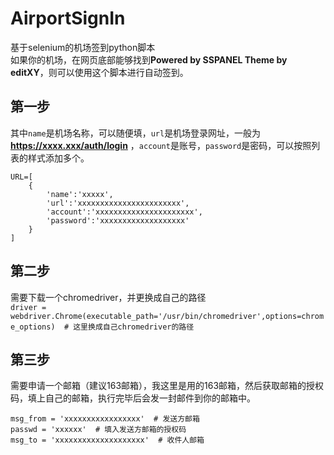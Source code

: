 # AirportSignIn
基于selenium的机场签到python脚本  
如果你的机场，在网页底部能够找到**Powered by SSPANEL  Theme by editXY**，则可以使用这个脚本进行自动签到。  

## 第一步
其中`name`是机场名称，可以随便填，`url`是机场登录网址，一般为**https://xxxx.xxx/auth/login** ，`account`是账号，`password`是密码，可以按照列表的样式添加多个。
```
URL=[
    {
        'name':'xxxxx',
        'url':'xxxxxxxxxxxxxxxxxxxxxxx',
        'account':'xxxxxxxxxxxxxxxxxxxxxx',
        'password':'xxxxxxxxxxxxxxxxxxx'
    }
]
```  
## 第二步
需要下载一个chromedriver，并更换成自己的路径  
`driver = webdriver.Chrome(executable_path='/usr/bin/chromedriver',options=chrome_options)  # 这里换成自己chromedriver的路径`  
## 第三步
需要申请一个邮箱（建议163邮箱），我这里是用的163邮箱，然后获取邮箱的授权码，填上自己的邮箱，执行完毕后会发一封邮件到你的邮箱中。
```
msg_from = 'xxxxxxxxxxxxxxxxx'  # 发送方邮箱
passwd = 'xxxxxx'  # 填入发送方邮箱的授权码
msg_to = 'xxxxxxxxxxxxxxxxxxxx'  # 收件人邮箱
```
